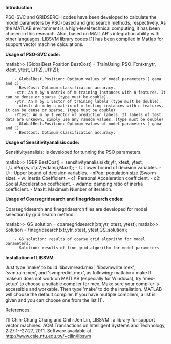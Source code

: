 **Introduction**

PSO-SVC and GRIDSERCH codes have been developed to calculate the model parameters by PSO-based and grid search methods, respectively. As the MATLAB environment is a high-level technical computing, it has been chosen in this research. Also, based on MATLAB's integration ability with other languages, LIBSVM library codes [1] has been compiled in Matlab for support vector machine calculations. 

**Usage of PSO-SVC code:**

matlab>> [GlobalBest.Position  BestCost] = TrainUsing_PSO_Fcn(xtr,ytr, xtest, ytest, L(1:2),U(1:2));

        - GlobalBest.Position: Optimum values of model parameters ( gama and C).
        - BestCost: Optimum classification accuracy. 
        -xtr: An m by n matrix of m training instances with n features. It can be dense or sparse (type must be double).
        -ytr: An m by 1 vector of training labels (type must be double).
        - xtest: An m by n matrix of m testing instances with n features. It can be dense or sparse. (type must be double)
        -Ytest: An m by 1 vector of prediction labels. If labels of test data are unknown, simply use any random values. (type must be double)
        - GlobalBest.Position: Optimum values of model parameters ( gama and C).
        - BestCost: Optimum classification accuracy. 

**Usage of Sensitivityanalisis code:**

Sensitivityanalisis: is developed for tunning the PSO parameters.

matlab>> [GBP  BestCost] = sensitivityanalisis(xtr,ytr, xtest, ytest, L,U,nPop,w,c1,c2,wdamp,MaxIt);
        - L: Lower bound of decision variables.
        - U: : Upper bound of decision variables.
        - nPop: population size  (Sworm size).
        - w: Inertia Coefficient.
        - c1: Personal Acceleration coefficient.
        - c2: Social Acceleration coefficient.
        - wdamp: damping ratio of inertia coefficient.
        - MaxIt: Maximum Number of iteration.

**Usage of Coarsegridsearch and finegridsearch codes**:

Coarsegridsearch and finegridsearch files are developed for model selection by grid search method.  

matlab>> GS_solution = coarsegridsearch(xtr,ytr, xtest, ytest);
matlab>> Solution = finegridsearch(xtr,ytr, xtest, ytest,GS_solution);

        - GS_solution: results of coarse grid algorithm for model parameters.
        - Solution: results of fine grid algorithm for model parameters

**Installation of LIBSVM**

Just type 'make' to build 'libsvmread.mex', 'libsvmwrite.mex', 'svmtrain.mex', and 'svmpredict.mex', as following:
matlab>>  make
If make.m does not work on MATLAB (especially for Windows), try 'mex-setup' to choose a suitable compiler for mex. Make sure your compiler is accessible and workable. Then type 'make' to do the installation. MATLAB will choose the default compiler. If you have multiple compliers, a list is given and you can choose one from the list [1].

References: 

[1] Chih-Chung Chang and Chih-Jen Lin, LIBSVM : a library for support vector machines. ACM Transactions on Intelligent Systems and Technology, 2:27:1--27:27, 2011. Software available at http://www.csie.ntu.edu.tw/~cjlin/libsvm



